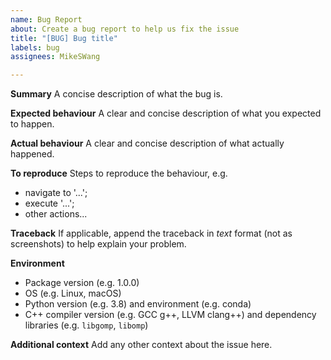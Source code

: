 ```yaml
---
name: Bug Report
about: Create a bug report to help us fix the issue
title: "[BUG] Bug title"
labels: bug
assignees: MikeSWang

---
```


**Summary**
A concise description of what the bug is.

**Expected behaviour**
A clear and concise description of what you expected to happen.

**Actual behaviour**
A clear and concise description of what actually happened.

**To reproduce**
Steps to reproduce the behaviour, e.g.
- navigate to '...';
- execute '...';
- other actions...

**Traceback**
If applicable, append the traceback in _text_ format (not as screenshots) to help explain your problem.

**Environment**
 - Package version (e.g. 1.0.0)
 - OS (e.g. Linux, macOS)
 - Python version (e.g. 3.8) and environment (e.g. conda)
 - C++ compiler version (e.g. GCC g++, LLVM clang++) and dependency libraries (e.g. ``libgomp``, ``libomp``)

**Additional context**
Add any other context about the issue here.
